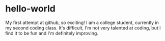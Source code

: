# hello-world
My first attempt at github, so exciting!
I am a college student, currently in my second coding class. It's difficult, I'm not very talented at coding, but I find it to be fun and I'm definitely improving. 
